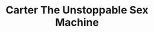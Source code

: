 ---
title: "Carter The Unstoppable Sex Machine"
summary: "Carter the Unstoppable Sex Machine were an English indie rock band formed in 1987 by singer Jim \"Jim Bob\" Morrison and guitarist Les \"Fruitbat\" Carter. They made their name with a distinctive style of power pop, fusing samples, sequenced basses and drum machines with rock 'n' roll guitars and off-beat wordplay-loaded lyrics. They reached the height of their fame in 1992. Over the following years the band took on new members, reaching a six-piece, but struggled to regain their earlier popularity. They initially split up in 1998 after releasing seven albums."
slug: "carter-the-unstoppable-sex-machine"
image: "carter-the-unstoppable-sex-machine.jpg"
apple_music_artist_url: "https://music.apple.com/gb/artist/carter-the-unstoppable-sex-machine/62476922"
wikipedia_url: "https://en.wikipedia.org/wiki/Carter_the_Unstoppable_Sex_Machine"
---